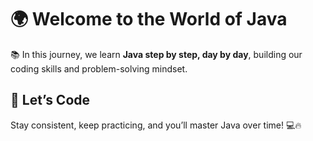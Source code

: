 # 🌍 Welcome to the World of Java  

📚 In this journey, we learn **Java step by step, day by day**, building our coding skills and problem-solving mindset.  

## 🚀 Let’s Code  
Stay consistent, keep practicing, and you’ll master Java over time! 💻🔥  
